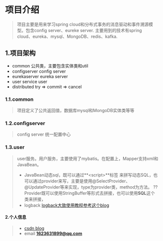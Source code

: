 项目介绍
===
>项目主要是用来学习spring cloud和分布式事务的消息驱动和事件溯源模型。包含config server、eureke server.
主要用到的技术有spring cloud、eureka、mysql、MongoDB、redis、kafka.

## 1.项目架构
* common 公共类，主要包含实体类和util
* configserver config server
* eurekaserver eureka server
* user service user
* distributed try => commit => cancel

### 1.1.common
> 项目定义了公共返回值，数据库mysql和MongoDB实体类等等
### 1.2.configserver
> config server 统一配置中心
### 1.3.user
> user服务。用户服务，主要使用了mybatis。在配置上，Mapper支持xml和JavaBean。<br />
>* JavaBean动态sql，既可以通过**\<script>**标签
>来拼写动态SQL，也可以通过provider来写，主要是使用@SelectProvider、@UpdateProvider等来实现，type为provider类，method为方法。
> ??Provider既可以使用StringBuffer等形式去拼接，也可以使用<strong>SQL</strong>这个类来拼接，
>* logback [logback大致使用教程参考这个blog](https://juejin.im/post/5b128f326fb9a01e8b7814c4#heading-5)

#### 2.个人信息
> * [csdn blog](https://blog.csdn.net/naxieren1992)
> * email **1623631899@qq.com**

